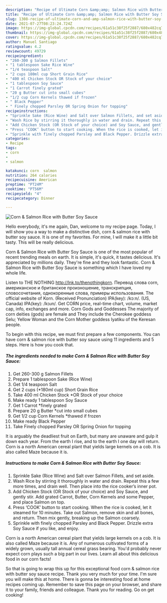 ```yaml
---
description: "Recipe of Ultimate Corn &amp;amp; Salmon Rice with Butter Soy Sauce"
title: "Recipe of Ultimate Corn &amp;amp; Salmon Rice with Butter Soy Sauce"
slug: 1308-recipe-of-ultimate-corn-and-amp-salmon-rice-with-butter-soy-sauce
date: 2021-07-27T08:23:24.724Z
image: https://img-global.cpcdn.com/recipes/61a51c38f25f2887/680x482cq70/corn-salmon-rice-with-butter-soy-sauce-recipe-main-photo.jpg
thumbnail: https://img-global.cpcdn.com/recipes/61a51c38f25f2887/680x482cq70/corn-salmon-rice-with-butter-soy-sauce-recipe-main-photo.jpg
cover: https://img-global.cpcdn.com/recipes/61a51c38f25f2887/680x482cq70/corn-salmon-rice-with-butter-soy-sauce-recipe-main-photo.jpg
author: Manuel Santiago
ratingvalue: 4.2
reviewcount: 49729
recipeingredient:
- "260-300 g Salmon Fillets"
- "1 tablespoon Sake Rice Wine"
- "1/4 teaspoon Salt"
- "2 cups 180ml cup Short Grain Rice"
- "400 ml Chicken Stock OR Stock of your choice"
- "1 tablespoon Soy Sauce"
- "1 Carrot finely grated"
- "20 g Butter cut into small cubes"
- "1/2 cup Corn Kernels thawed if frozen"
- " Black Pepper"
- " Finely chopped Parsley OR Spring Onion for topping"
recipeinstructions:
- "Sprinkle Sake (Rice Wine) and Salt over Salmon Fillets, and set aside."
- "Wash Rice by stirring it thoroughly in water and drain. Repeat this a few more times, and drain well. Then place into the rice cooker’s inner pot."
- "Add Chicken Stock (OR Stock of your choice) and Soy Sauce, and gently stir. Add grated Carrot, Butter, Corn Kernels and some Pepper, and place Salmon on top."
- "Press ‘COOK’ button to start cooking. When the rice is cooked, let it steamed for 10 minutes. Take out Salmon, remove skin and all bones, and return. Then mix gently, breaking up the Salmon coarsely."
- "Sprinkle with finely chopped Parsley and Black Pepper. Drizzle extra Soy Sauce if you like, and enjoy."
categories:
- Recipe
tags:
- corn
- 
- salmon

katakunci: corn  salmon 
nutrition: 264 calories
recipecuisine: American
preptime: "PT24M"
cooktime: "PT56M"
recipeyield: "4"
recipecategory: Dinner

---
```



![Corn &amp; Salmon Rice with Butter Soy Sauce](https://img-global.cpcdn.com/recipes/61a51c38f25f2887/680x482cq70/corn-salmon-rice-with-butter-soy-sauce-recipe-main-photo.jpg)

Hello everybody, it's me again, Dan, welcome to my recipe page. Today, I will show you a way to make a distinctive dish, corn &amp; salmon rice with butter soy sauce. It is one of my favorites. For mine, I will make it a little bit tasty. This will be really delicious.

Corn &amp; Salmon Rice with Butter Soy Sauce is one of the most popular of recent trending meals on earth. It is simple, it's quick, it tastes delicious. It's appreciated by millions daily. They're fine and they look fantastic. Corn &amp; Salmon Rice with Butter Soy Sauce is something which I have loved my whole life.

Listen to THE NOTHING http://lnk.to/thenothingkorn. Перевод слова corn, американское и британское произношение, транскрипция, словосочетания, однокоренные слова, примеры использования. The official website of Korn. (Received Pronunciation) IPA(key): /kɔːn/. (US, Canada) IPA(key): /kɔɹn/. Get CORN price, real-time chart, volume, market cap, info, exchanges and more. Corn Gods and Goddesses The majority of corn deities (gods) are female and They include the Cherokee goddess Selu; Yellow Woman and the Corn Mother goddess Iyatiku of the Keresan people.


To begin with this recipe, we must first prepare a few components. You can have corn &amp; salmon rice with butter soy sauce using 11 ingredients and 5 steps. Here is how you cook that.

<!--inarticleads1-->

##### The ingredients needed to make Corn &amp; Salmon Rice with Butter Soy Sauce:

1. Get 260-300 g Salmon Fillets
1. Prepare 1 tablespoon Sake (Rice Wine)
1. Get 1/4 teaspoon Salt
1. Get 2 cups (*180ml cup) Short Grain Rice
1. Take 400 ml Chicken Stock *OR Stock of your choice
1. Make ready 1 tablespoon Soy Sauce
1. Get 1 Carrot *finely grated
1. Prepare 20 g Butter *cut into small cubes
1. Get 1/2 cup Corn Kernels *thawed if frozen
1. Make ready  Black Pepper
1. Take  Finely chopped Parsley OR Spring Onion for topping


It is arguably the deadliest fruit on Earth, but many are unaware and gulp it down each year. From the earth I rise, and to the earth I one day will return. Corn is a north American cereal plant that yields large kernels on a cob. It is also called Maze because it is. 

<!--inarticleads2-->

##### Instructions to make Corn &amp; Salmon Rice with Butter Soy Sauce:

1. Sprinkle Sake (Rice Wine) and Salt over Salmon Fillets, and set aside.
1. Wash Rice by stirring it thoroughly in water and drain. Repeat this a few more times, and drain well. Then place into the rice cooker’s inner pot.
1. Add Chicken Stock (OR Stock of your choice) and Soy Sauce, and gently stir. Add grated Carrot, Butter, Corn Kernels and some Pepper, and place Salmon on top.
1. Press ‘COOK’ button to start cooking. When the rice is cooked, let it steamed for 10 minutes. Take out Salmon, remove skin and all bones, and return. Then mix gently, breaking up the Salmon coarsely.
1. Sprinkle with finely chopped Parsley and Black Pepper. Drizzle extra Soy Sauce if you like, and enjoy.


Corn is a north American cereal plant that yields large kernels on a cob. It is also called Maze because it is. Any of numerous cultivated forms of a widely grown, usually tall annual cereal grass bearing. You&#39;d probably never expect corn plays such a big part in our lives. Learn all about this delicious food in our corn facts! 

So that is going to wrap this up for this exceptional food corn &amp; salmon rice with butter soy sauce recipe. Thank you very much for your time. I'm sure you will make this at home. There is gonna be interesting food at home recipes coming up. Remember to save this page on your browser, and share it to your family, friends and colleague. Thank you for reading. Go on get cooking!
